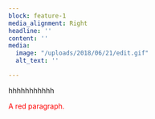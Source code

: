 ```yaml
---
block: feature-1
media_alignment: Right
headline: ''
content: ''
media:
  image: "/uploads/2018/06/21/edit.gif"
  alt_text: ''

---
```

hhhhhhhhhhh

  
<p style="color:red;">A red paragraph.</p>